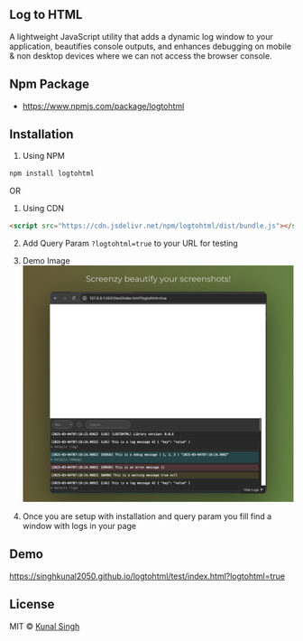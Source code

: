 ## Log to HTML

A lightweight JavaScript utility that adds a dynamic log window to your application, beautifies console outputs, and enhances debugging on mobile & non desktop devices where we can not access the browser console.

## Npm Package

- https://www.npmjs.com/package/logtohtml

## Installation

1. Using NPM

```bash
npm install logtohtml
```

OR 

1. Using CDN

```html
<script src="https://cdn.jsdelivr.net/npm/logtohtml/dist/bundle.js"></script>
```

2. Add Query Param `?logtohtml=true` to your URL for testing

3. Demo Image
![Demo Image](https://raw.githubusercontent.com/singhkunal2050/logtohtml/refs/heads/main/assets/demo.jpg)

4. Once you are setup with installation and query param you fill find a window with logs in your page

## Demo 

https://singhkunal2050.github.io/logtohtml/test/index.html?logtohtml=true

## License

MIT © [Kunal Singh](https://singhkunal2050.dev)